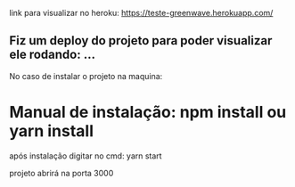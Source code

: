  link para visualizar no heroku: https://teste-greenwave.herokuapp.com/

Fiz um deploy do projeto para poder visualizar ele rodando: ...
------------------------------------------------------------------------------------------------------------------
No caso de instalar o projeto na maquina:

# Manual de instalação: npm install ou yarn install
após instalação digitar no cmd: yarn start

projeto abrirá na porta 3000

